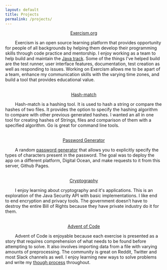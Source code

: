 ```yaml
---
layout: default
title: Projects
permalink: /projects/
---
```

<p align="center"><a href="https://exercism.org/">Exercism.org</a></p>

&nbsp;&nbsp;&nbsp;&nbsp;&nbsp;&nbsp;&nbsp;&nbsp;Exercism is an open source learning platform that provides 
opportunity for people of all backgrounds by helping them develop their programming skills through code practice 
and mentorship. I enjoy working as a team to help build and maintain the 
[Java track](https://exercism.org/profiles/ericbalawejder). Some of the things I've helped build are the test 
runner, user interface features, documentation, test creation as well as responding to issues. Working on Exercism 
allows me to be apart of a team, enhance my communication skills with the varying time zones, and build a tool 
that provides educational value.
<br>
<br>
<p align="center"><a href="https://github.com/ericbalawejder/hash-match">Hash-match</a></p>

&nbsp;&nbsp;&nbsp;&nbsp;&nbsp;&nbsp;&nbsp;&nbsp;Hash-match is a hashing tool. It is used to hash a string or 
compare the hashes of two files. It provides the option to specify the hashing algorithm to compare with other 
previous generated hashes. I wanted an all in one tool for creating hashes of Strings, files and comparison of 
them with a specified algorithm. Go is great for command line tools.
<br>
<br>
<p align="center"><a href="https://github.com/ericbalawejder/password-generator">Password Generator</a></p>

&nbsp;&nbsp;&nbsp;&nbsp;&nbsp;&nbsp;&nbsp;&nbsp;A random [password generator](https://ericbalawejder.com/password/) 
that allows you to explicitly specify the types of characters present in the password. The goal was to deploy the 
app on a different platform, Digital Ocean, and make requests to it from this server, Github Pages.
<br>
<br>
<p align="center"><a href="https://github.com/ericbalawejder/cryptography">Cryptography</a></p>

&nbsp;&nbsp;&nbsp;&nbsp;&nbsp;&nbsp;&nbsp;&nbsp;I enjoy learning about cryptography and it's applications. 
This is an exploration of the Java Security API with basic implementations. I like end to end encryption and privacy
tools. The government doesn’t have to destroy the entire Bill of Rights because they have private industry do it 
for them.
<br>
<br>
<p align="center"><a href="https://adventofcode.com/">Advent of Code</a></p>

&nbsp;&nbsp;&nbsp;&nbsp;&nbsp;&nbsp;&nbsp;&nbsp;Advent of Code is enjoyable because each exercise is presented 
as a story that requires comprehension of what needs to be found before attempting to solve. It also involves 
importing data from a file with varying amounts of preprocessing. The community is great on Reddit, Twitter and 
most Slack channels as well. I enjoy learning new ways to solve problems and write my 
[though process](https://github.com/ericbalawejder/advent-of-code) throughout.
